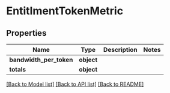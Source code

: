# EntitlmentTokenMetric

## Properties
Name | Type | Description | Notes
------------ | ------------- | ------------- | -------------
**bandwidth_per_token** | **object** |  | 
**totals** | **object** |  | 

[[Back to Model list]](../README.md#documentation-for-models) [[Back to API list]](../README.md#documentation-for-api-endpoints) [[Back to README]](../README.md)


